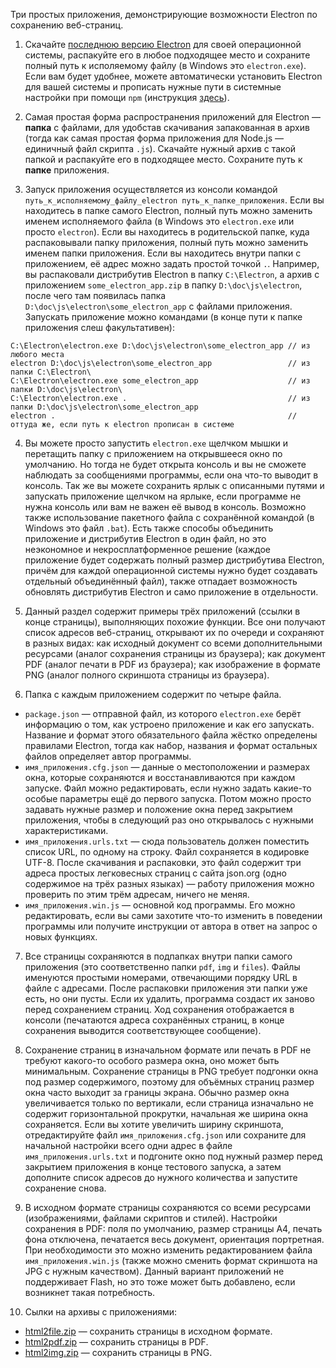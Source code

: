 Три простых приложения, демонстрирующие возможности Electron по сохранению веб-страниц.

1. Скачайте [последнюю версию Electron](https://github.com/electron/electron/releases) для своей операционной системы, распакуйте его в любое подходящее место и сохраните полный путь к исполяемому файлу (в Windows это `electron.exe`). Если вам будет удобнее, можете автоматически установить Electron для вашей системы и прописать нужные пути в системные настройки при помощи `npm` (инструкция [здесь](https://github.com/electron-userland/electron-prebuilt)).

2. Самая простая форма распространения приложений для Electron — **папка** с файлами, для удобстав скачивания запакованная в архив (тогда как самая простая форма приложения для Node.js — единичный файл скрипта `.js`). Скачайте нужный архив с такой папкой и распакуйте его в подходящее место. Сохраните путь к **папке** приложения.

3. Запуск приложения осуществляется из консоли командой `путь_к_исполняемому_файлу_electron путь_к_папке_приложения`. Если вы находитесь в папке самого Electron, полный путь можно заменить именем исполняемого файла (в Windows это `electron.exe` или просто `electron`). Если вы находитесь в родительской папке, куда распаковывали папку приложения, полный путь можно заменить именем папки приложения. Если вы находитесь внутри папки с приложением, её адрес можно задать простой точкой `.`. Например, вы распаковали дистрибутив Electron в папку `C:\Electron`, а архив с приложением `some_electron_app.zip` в папку `D:\doc\js\electron`, после чего там появилась папка `D:\doc\js\electron\some_electron_app` с файлами приложения. Запускать приложение можно командами (в конце пути к папке приложения слеш факультативен):
  ```
  C:\Electron\electron.exe D:\doc\js\electron\some_electron_app // из любого места
  electron D:\doc\js\electron\some_electron_app                 // из папки C:\Electron\
  C:\Electron\electron.exe some_electron_app                    // из папки D:\doc\js\electron\
  C:\Electron\electron.exe .                                    // из папки D:\doc\js\electron\some_electron_app
  electron .                                                    // оттуда же, если путь к electron прописан в системе
  ```
4. Вы можете просто запустить `electron.exe` щелчком мышки и перетащить папку с приложением на открывшееся окно по умолчанию. Но тогда не будет открыта консоль и вы не сможете наблюдать за сообщениями программы, если она что-то выводит в консоль. Так же вы можете сохранить ярлык с описанными путями и запускать приложение щелчком на ярлыке, если программе не нужна консоль или вам не важен её вывод в консоль. Возможно также использование пакетного файла с сохранённой командой (в Windows это файл `.bat`). Есть также способы объединить приложение и дистрибутив Electron в один файл, но это неэкономное и некросплатформенное решение (каждое приложение будет содержать полный размер дистрибутива Electron, причём для каждой операционной системы нужно будет создавать отдельный объединённый файл), также отпадает возможность обновлять дистрибутив Electron и само приложение в отдельности.

5. Данный раздел содержит примеры трёх приложений (ссылки в конце страницы), выполняющих похожие функции. Все они получают список адресов веб-страниц, открывают их по очереди и сохраняют в разных видах: как исходный документ со всеми дополнительными ресурсами (аналог сохранения страницы из браузера); как документ PDF (аналог печати в PDF из браузера); как изображение в формате PNG (аналог полного скриншота страницы из браузера).

6. Папка с каждым приложением содержит по четыре файла.
  * `package.json` — отправной файл, из которого `electron.exe` берёт информацию о том, как устроено приложение и как его запускать. Название и формат этого обязательного файла жёстко определены правилами Electron, тогда как набор, названия и формат остальных файлов определяет автор программы.
  * `имя_приложения.cfg.json` — данные о местоположении и размерах окна, которые сохраняются и восстанавливаются при каждом запуске. Файл можно редактировать, если нужно задать какие-то особые параметры ещё до первого запуска. Потом можно просто задавать нужные размер и положение окна перед закрытием приложения, чтобы в следующий раз оно открывалось с нужными характеристиками.
  * `имя_приложения.urls.txt` — сюда пользователь должен поместить список URL, по одному на строку. Файл сохраняется в кодировке UTF-8. После скачивания и распаковки, это файл содержит три адреса простых легковесных страниц с сайта json.org (одно содержимое на трёх разных языках) — работу приложения можно проверить по этим трём адресам, ничего не меняя.
  * `имя_приложения.win.js` — основной код программы. Его можно редактировать, если вы сами захотите что-то изменить в поведении программы или получите инструкции от автора в ответ на запрос о новых функциях.

7. Все страницы сохраняются в подпапках внутри папки самого приложения (это соответственно папки `pdf`, `img` и `files`). Файлы именуются простыми номерами, отвечающими порядку URL в файле с адресами. После распаковки приложения эти папки уже есть, но они пусты. Если их удалить, программа создаст их заново перед сохранением страниц. Ход сохранения отображается в консоли (печатаются адреса сохранённых страниц, в конце сохранения выводится соответствующее сообщение).

8. Сохранение страниц в изначальном формате или печать в PDF не требуют какого-то особого размера окна, оно может быть минимальным. Сохранение страницы в PNG требует подгонки окна под размер содержимого, поэтому для объёмных страниц размер окна часто выходит за границы экрана. Обычно размер окна увеличивается только по вертикали, если страница изначально не содержит горизонтальной прокрутки, начальная же ширина окна сохраняется. Если вы хотите увеличить ширину скриншота, отредактируйте файл `имя_приложения.cfg.json` или сохраните для начальной настройки всего одни адрес в файле `имя_приложения.urls.txt` и подгоните окно под нужный размер перед закрытием приложения в конце тестового запуска, а затем дополните список адресов до нужного количества и запустите сохранение снова.

9. В исходном формате страницы сохраняются со всеми ресурсами (изображениями, файлами скриптов и стилей). Настройки сохранения в PDF: поля по умолчанию, размер страницы A4, печать фона отключена, печатается весь документ, ориентация портретная. При необходимости это можно изменить редактированием файла `имя_приложения.win.js` (также можно сменить формат скриншота на JPG с нужным качеством). Данный вариант приложений не поддерживает Flash, но это тоже может быть добавлено, если возникнет такая потребность.

10. Сылки на архивы с приложениями:
  * [html2file.zip](https://vsemozhetbyt.github.io/electron/demo/html2file.zip) — сохранить страницы в исходном формате.
  * [html2pdf.zip](https://vsemozhetbyt.github.io/electron/demo/html2pdf.zip) — сохранить страницы в PDF.
  * [html2img.zip](https://vsemozhetbyt.github.io/electron/demo/html2img.zip) — сохранить страницы в PNG.
